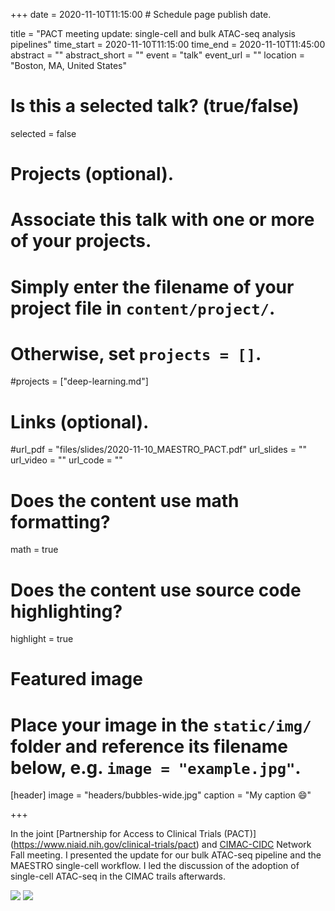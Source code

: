 +++
date = 2020-11-10T11:15:00  # Schedule page publish date.

title = "PACT meeting update: single-cell and bulk ATAC-seq analysis pipelines"
time_start = 2020-11-10T11:15:00
time_end = 2020-11-10T11:45:00
abstract = ""
abstract_short = ""
event = "talk"
event_url = ""
location = "Boston, MA, United States"

# Is this a selected talk? (true/false)
selected = false

# Projects (optional).
#   Associate this talk with one or more of your projects.
#   Simply enter the filename of your project file in `content/project/`.
#   Otherwise, set `projects = []`.
#projects = ["deep-learning.md"]

# Links (optional).
#url_pdf = "files/slides/2020-11-10_MAESTRO_PACT.pdf"
url_slides = ""
url_video = ""
url_code = ""

# Does the content use math formatting?
math = true

# Does the content use source code highlighting?
highlight = true

# Featured image
# Place your image in the `static/img/` folder and reference its filename below, e.g. `image = "example.jpg"`.
[header]
image = "headers/bubbles-wide.jpg"
caption = "My caption :smile:"

+++

In the joint [Partnership for Access to Clinical Trials (PACT)] (https://www.niaid.nih.gov/clinical-trials/pact) and [CIMAC-CIDC](https://cimac-network.org/) Network Fall meeting. I presented the update for our bulk ATAC-seq pipeline and the MAESTRO single-cell workflow. I led the discussion of the adoption of single-cell ATAC-seq in the CIMAC trails afterwards.

![](/img/PACT_1.png)
![](/img/PACT_2.png)
